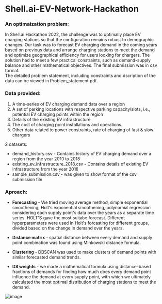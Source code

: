 # Shell.ai-EV-Network-Hackathon

### An optimaization problem:
In Shell.ai Hackathon 2022, the challenge was to optimally place EV charging stations so that the configuration remains robust to demographic changes. Our task was to
forecast EV charging demand in the coming years based on previous data and arrange charging stations to meet the demand and optimize geographical efficiency for users looking for chargers. The solution had to meet a few practical constraints, such as demand-supply balance and other mathematical objectives. The final submission was in csv format.<br>
The detailed problem statement, including constraints and dscription of the data can be viewed in Problem_statement.pdf.

### Data provided:
1. A time-series of EV charging demand data over a region
2. A set of parking locations with respective parking capacity/slots, i.e., potential EV
charging points within the region
3. Details of the existing EV infrastructure
4. The cost of charging point installations and operations
5. Other data related to power constraints, rate of charging of fast & slow chargers

2 datasets:
- demand_history.csv - Contains history of EV charging demand over a region from the year 2010 to 2018
- existing_ev_infrastructure_2018.csv - Contains details of existing EV infrastructure from the year 2018
- sample_submission.csv - was given to show format of the csv submission file

### Aproach:
- **Forecasting** - We tried moving average method, simple exponential smoothening, Holt's exponential smoothening, polynomial regression considering each supply point's data over the years as a separate time series. HOLT'S gave the most suitabe forecast.
Different hyperparameters were used in Holt's forcasting for different groups, divided based on the change in demand over the years.

- **Distance matrix** - spatial distance between every demand and supply point combination was found using Minkowski distance formula.

- **Clustering** - DBSCAN was used to make clusters of demand points with similar forecasted demand trends.

- **DS weights** - we made a mathematical formula using distance-based fractions of demands for finding how much does every demand point influence the demand at every supply point, with which we ultimately calculated the most optimal distribution of charging stations to meet the demand.


![image](https://user-images.githubusercontent.com/85495621/205630615-a9616f9c-268c-4625-a9ac-e10dd4612949.png)


